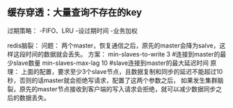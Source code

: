 缓存穿透：大量查询不存在的key
-

过期策略：
-FIFO、LRU
-设过期时间
-业务加权

redis脑裂：
问题：
    两个master，恢复通信之后，原先的master会降为salve，这样这段时间的数据就会丢失。
方案：
    min-slaves-to-write 3  #连接到master的最少slave数量
    min-slaves-max-lag 10  #slave连接到master的最大延迟时间
原理：
    上面的配置，要求至少3个slave节点，且数据复制和同步的延迟不能超过10秒，否则的话master就会拒绝写请求，配置了这两个参数之后，
    如果发生集群脑裂，原先的master节点接收到客户端的写入请求会拒绝，就可以减少数据同步之后的数据丢失。




















